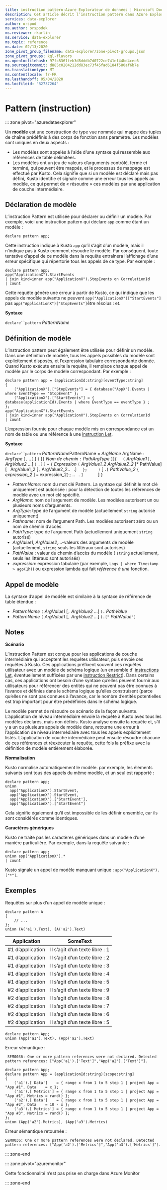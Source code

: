 ```yaml
---
title: instruction pattern-Azure Explorateur de données | Microsoft Docs
description: Cet article décrit l’instruction pattern dans Azure Explorateur de données.
services: data-explorer
author: orspod
ms.author: orspodek
ms.reviewer: rkarlin
ms.service: data-explorer
ms.topic: reference
ms.date: 02/13/2020
zone_pivot_group_filename: data-explorer/zone-pivot-groups.json
zone_pivot_groups: kql-flavors
ms.openlocfilehash: 97fc8361feb3d8dddb7d0722ce741ef44bd4cec6
ms.sourcegitcommit: d885c0204212dd83ec73f45fad6184f580af6b7e
ms.translationtype: MT
ms.contentlocale: fr-FR
ms.lasthandoff: 05/04/2020
ms.locfileid: "82737264"
---
```

# <a name="pattern-statement"></a>Pattern (instruction)

::: zone pivot="azuredataexplorer"

Un **modèle** est une construction de type vue nommée qui mappe des tuples de chaîne prédéfinis à des corps de fonction sans paramètre. Les modèles sont uniques en deux aspects :

* Les modèles sont appelés à l’aide d’une syntaxe qui ressemble aux références de table délimitées.
* Les modèles ont un jeu de valeurs d’arguments contrôlé, fermé et terminé, qui peuvent être mappés, et le processus de mappage est effectué par Kusto. Cela signifie que si un modèle est déclaré mais pas défini, Kusto identifie et signale comme une erreur tous les appels au modèle, ce qui permet de « résoudre » ces modèles par une application de couche intermédiaire.


## <a name="pattern-declaration"></a>Déclaration de modèle
L’instruction Pattern est utilisée pour déclarer ou définir un modèle.
Par exemple, voici une instruction pattern qui déclare `app` comme étant un modèle :

```kusto
declare pattern app;
```

Cette instruction indique à Kusto `app` qu’il s’agit d’un modèle, mais il n’indique pas à Kusto comment résoudre le modèle. Par conséquent, toute tentative d’appel de ce modèle dans la requête entraînera l’affichage d’une erreur spécifique qui répertorie tous les appels de ce type. Par exemple :

```kusto
declare pattern app;
app("ApplicationX").StartEvents
| join kind=inner app("ApplicationX").StopEvents on CorrelationId
| count
```

Cette requête génère une erreur à partir de Kusto, ce qui indique que les appels de modèle suivants ne peuvent `app("ApplicationX")["StartEvents"]` pas `app("ApplicationX")["StopEvents"]`être résolus : et.

**Syntaxe**

`declare``pattern` *PatternName*

## <a name="pattern-definition"></a>Définition de modèle

L’instruction pattern peut également être utilisée pour définir un modèle. Dans une définition de modèle, tous les appels possibles du modèle sont explicitement disposés, et l’expression tabulaire correspondante donnée. Quand Kusto exécute ensuite la requête, il remplace chaque appel de modèle par le corps de modèle correspondant. Par exemple :

```kusto
declare pattern app = (applicationId:string)[eventType:string]
{
    ("ApplicationX").["StopEvents"] = { database("AppX").Events | where EventType == "StopEvent" };
    ("ApplicationX").["StartEvents"] = { database(applicationId).Events | where EventType == eventType } ;
};
app("ApplicationX").StartEvents
| join kind=inner app("ApplicationX").StopEvents on CorrelationId
| count
```

L’expression fournie pour chaque modèle mis en correspondance est un nom de table ou une référence à une [instruction Let](letstatement.md).

**Syntaxe**

`declare``pattern` *PatternName*PatternName = *ArgName* ArgName `:` *ArgType* [`,` ..`(`.] `)` [`[` *Nom de chemin* `:` *PathArgType* `]`]`{`
&nbsp;&nbsp;&nbsp;&nbsp;`(` *ArgValue1* [`,` *ArgValue2* ...] `)` `.[` `]` `=` `{` *Expression* `(` *ArgValue1_2* *ArgValue2_2* [* PathValue] [ &nbsp; ArgValue1_2 [`,` ArgValue2_2.. &nbsp; .] &nbsp; &nbsp; `};` &nbsp; &nbsp; &nbsp; &nbsp; `)` [ `.[` *PathValue_2* `{` *expression_2* ] `=` expression_2`};` .. &nbsp; . `]` &nbsp; &nbsp; &nbsp; &nbsp;&nbsp;&nbsp;&nbsp; ]        `}`

* *PatternName*: nom du mot clé Pattern. La syntaxe qui définit le mot clé uniquement est autorisée : pour la détection de toutes les références de modèle avec un mot clé spécifié.
* *ArgName*: nom de l’argument de modèle. Les modèles autorisent un ou plusieurs noms d’arguments.
* *ArgType*: type de l’argument de modèle (actuellement `string` autorisé uniquement)
* *Pathname*: nom de l’argument Path. Les modèles autorisent zéro ou un nom de chemin d’accès.
* *PathType*: type de l’argument Path (actuellement uniquement `string` autorisé)
* *ArgValue1*, *ArgValue2*,...-valeurs des arguments de modèle (actuellement, `string` seuls les littéraux sont autorisés)
* *PathValue* : valeur du chemin d’accès du modèle ( `string` actuellement, seuls les littéraux sont autorisés)
* *expression*: expression tabulaire (par exemple, `Logs | where Timestamp > ago(1h)`) ou expression lambda qui fait *référence à une* fonction.

## <a name="pattern-invocation"></a>Appel de modèle

La syntaxe d’appel de modèle est similaire à la syntaxe de référence de table étendue :

* *PatternName* `(` *ArgValue1* [`,` *ArgValue2* ...] `).` *PathValue*
* *PatternName* `(` *ArgValue1* [`,` *ArgValue2* ...] `).["` *PathValue*`"]`

## <a name="remarks"></a>Notes 

**Scénario**

L’instruction Pattern est conçue pour les applications de couche intermédiaire qui acceptent les requêtes utilisateur, puis envoie ces requêtes à Kusto. Ces applications préfixent souvent ces requêtes utilisateur avec un modèle de schéma logique (un ensemble d' [instructions Let](letstatement.md), éventuellement suffixées par une [instruction Restrict](restrictstatement.md)).
Dans certains cas, ces applications ont besoin d’une syntaxe qu’elles peuvent fournir aux utilisateurs pour référencer des entités qui ne peuvent pas être connues à l’avance et définies dans le schéma logique qu’elles construisent (parce qu’elles ne sont pas connues à l’avance, car le nombre d’entités potentielles est trop important pour être prédéfinies dans le schéma logique.

Le modèle permet de résoudre ce scénario de la façon suivante. L’application de niveau intermédiaire envoie la requête à Kusto avec tous les modèles déclarés, mais non définis. Kusto analyse ensuite la requête et, s’il y a un ou plusieurs appels de modèle dans, retourne une erreur à l’application de niveau intermédiaire avec tous les appels explicitement listés. L’application de couche intermédiaire peut ensuite résoudre chacune de ces références et réexécuter la requête, cette fois la préfixe avec la définition de modèle entièrement élaborée.

**Normalisation**

Kusto normalise automatiquement le modèle. par exemple, les éléments suivants sont tous des appels du même modèle, et un seul est rapporté :

```kusto
declare pattern app;
union
  app("ApplicationX").StartEvent,
  app('ApplicationX').StartEvent,
  app("ApplicationX").['StartEvent'],
  app("ApplicationX").["StartEvent"]
```

Cela signifie également qu’il est impossible de les définir ensemble, car ils sont considérés comme identiques.

**Caractères génériques**

Kusto ne traite pas les caractères génériques dans un modèle d’une manière particulière. Par exemple, dans la requête suivante :

```kusto
declare pattern app;
union app("ApplicationX").*
| count
```

Kusto signale un appel de modèle manquant unique : `app("ApplicationX").["*"]`.

## <a name="examples"></a>Exemples

Requêtes sur plus d’un appel de modèle unique :

```kusto
declare pattern A
{
    // ...
};
union (A('a1').Text), (A('a2').Text)
```

|Application|SomeText|
|---|---|
|#1 d’application|Il s’agit d’un texte libre : 1|
|#1 d’application|Il s’agit d’un texte libre : 2|
|#1 d’application|Il s’agit d’un texte libre : 3|
|#1 d’application|Il s’agit d’un texte libre : 4|
|#1 d’application|Il s’agit d’un texte libre : 5|
|#2 d’application|Il s’agit d’un texte libre : 9|
|#2 d’application|Il s’agit d’un texte libre : 8|
|#2 d’application|Il s’agit d’un texte libre : 7|
|#2 d’application|Il s’agit d’un texte libre : 6|
|#2 d’application|Il s’agit d’un texte libre : 5|

```kusto
declare pattern App;
union (App('a1').Text), (App('a2').Text)
```

Erreur sémantique :

     SEM0036: One or more pattern references were not declared. Detected pattern references: ["App('a1').['Text']","App('a2').['Text']"].

```kusto
declare pattern App;
declare pattern App = (applicationId:string)[scope:string]  
{
    ('a1').['Data']    = { range x from 1 to 5 step 1 | project App = "App #1", Data    = x };
    ('a1').['Metrics'] = { range x from 1 to 5 step 1 | project App = "App #1", Metrics = rand() };
    ('a2').['Data']    = { range x from 1 to 5 step 1 | project App = "App #2", Data    = 10 - x };
    ('a3').['Metrics'] = { range x from 1 to 5 step 1 | project App = "App #3", Metrics = rand() };
};
union (App('a2').Metrics), (App('a3').Metrics) 
```

Erreur sémantique retournée :

    SEM0036: One or more pattern references were not declared. Detected pattern references: ["App('a2').['Metrics']","App('a3').['Metrics']"].

::: zone-end

::: zone pivot="azuremonitor"

Cette fonctionnalité n’est pas prise en charge dans Azure Monitor

::: zone-end
